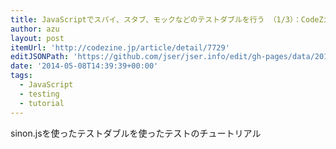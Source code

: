 ```yaml
---
title: JavaScriptでスパイ、スタブ、モックなどのテストダブルを行う （1/3）：CodeZine
author: azu
layout: post
itemUrl: 'http://codezine.jp/article/detail/7729'
editJSONPath: 'https://github.com/jser/jser.info/edit/gh-pages/data/2014/05/index.json'
date: '2014-05-08T14:39:39+00:00'
tags:
  - JavaScript
  - testing
  - tutorial
---
```

sinon.jsを使ったテストダブルを使ったテストのチュートリアル
